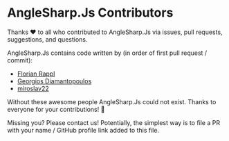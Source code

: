 # AngleSharp.Js Contributors

Thanks :heart: to all who contributed to AngleSharp.Js via issues, pull requests, suggestions, and questions.

AngleSharp.Js contains code written by (in order of first pull request / commit):

* [Florian Rappl](https://github.com/FlorianRappl)
* [Georgios Diamantopoulos](https://github.com/georgiosd)
* [miroslav22](https://github.com/miroslav22)

Without these awesome people AngleSharp.Js could not exist. Thanks to everyone for your contributions! :beers:

Missing you? Please contact us! Potentially, the simplest way is to file a PR with your name / GitHub profile link added to this file.
